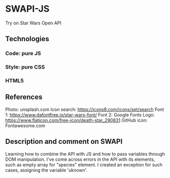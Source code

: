 # SWAPI-JS
Try on Star Wars Open API

## Technologies
### Code: pure JS
### Style: pure CSS
### HTML5

## References
Photo: unsplash.com
Icon search: https://icons8.com/icons/set/search
Font 1: https://www.dafontfree.io/star-wars-font/
Font 2: Google Fonts
Logo: https://www.flaticon.com/free-icon/death-star_290831
GitHub icon: Fontawesome.com

## Description and comment on SWAPI
Learning how to combine the API with JS and how to pass variables through DOM manipulation. 
I've come across errors in the API with its elements, such as empty array for "species" element. I created an exception for such cases, assigning the variable 'uknown'.

